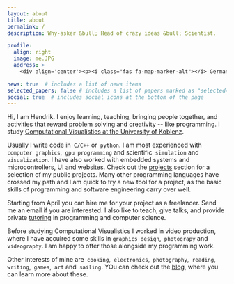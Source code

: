 ```yaml
---
layout: about
title: about
permalink: /
description: Why-asker &bull; Head of crazy ideas &bull; Scientist.

profile:
  align: right
  image: me.JPG
  address: >
    <div align='center'><p><i class="fas fa-map-marker-alt"></i> Germany</p></div>

news: true  # includes a list of news items
selected_papers: false # includes a list of papers marked as "selected={true}"
social: true  # includes social icons at the bottom of the page
---
```


Hi, I am Hendrik. I enjoy learning, teaching, bringing people together, 
and activities that reward problem solving and creativity -- like programming. 
I study 
[Computational Visualistics at the University of Koblenz](https://www.uni-koblenz-landau.de/en/campus-koblenz/fb4/icv?set_language=en).

Usually I write code in` C/C++` or` python`. 
I am most experienced with` computer graphics`,` gpu programming` and scientific` simulation` 
and` visualization`. I have also worked with embedded systems and microcontrollers, 
UI and websites. Check out the [projects](projects) section for a selection of my public projects. 
Many other programming languages have crossed my path and I am quick to try a new tool for a project, 
as the basic skills of programming and software engineering carry over well.

Starting from April you can hire me for your project as a freelancer. 
Send me an email if you are interested. I also like to teach, give talks, 
and provide private [tutoring](tutoring) in programming and computer science. 

Before studying Computational Visualistics I worked in video production, 
where I have accuired some skills in `graphics design`,` photograpy` and` videography`. 
I am happy to offer those alongside my programming work.

Other interests of mine are` cooking`,` electronics`,` photography`,` reading`,` writing`,` games`,` art` 
and` sailing`. YOu can check out the [blog](blog), where you can learn more about these.  
